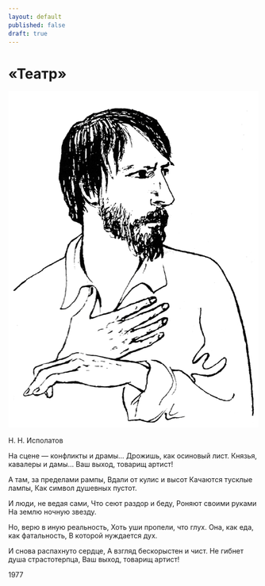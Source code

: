 ```yaml
---
layout: default
published: false
draft: true
---
```


# «Театр»

![ispolatov-sketch.png](/teatr/ispolatov-sketch.png)

Н. Н. Исполатов

На сцене — конфликты и драмы…
Дрожишь, как осиновый лист.
Князья, кавалеры и дамы…
Ваш выход, товарищ артист!

А там, за пределами рампы,
Вдали от кулис и высот
Качаются тусклые лампы,
Как символ душевных пустот.

И люди, не ведая сами,
Что сеют раздор и беду,
Роняют своими руками
На землю ночную звезду.

Но, верю в иную реальность,
Хоть уши пропели, что глух.
Она, как еда, как фатальность,
В которой нуждается дух.

И снова распахнуто сердце,
А взгляд бескорыстен и чист.
Не гибнет душа страстотерпца,
Ваш выход, товарищ артист!

1977